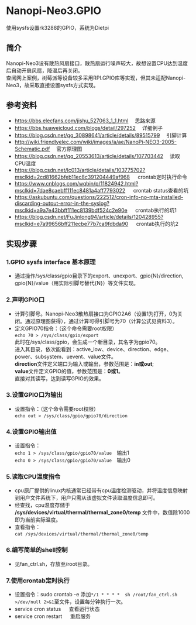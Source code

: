 # Nanopi-Neo3.GPIO
使用sysfs设置rk3288的GPIO，系统为Dietpi

## 简介
Nanopi-Neo3设有散热风扇接口，散热扇运行噪声较大，故想设置CPU达到温度后自动开启风扇，降温后再关闭。  
查阅网上案例，树莓派等设备较多采用RPI.GPIO库等实现，但其未适配Nanopi-Neo3，故采取直接设置sysfs方式实现。  

## 参考资料
* https://bbs.elecfans.com/jishu_527063_1_1.html&emsp; 思路来源  
* https://bbs.huaweicloud.com/blogs/detail/297252&emsp; 详细例子  
* https://blog.csdn.net/qq_30898641/article/details/89515799&emsp; 引脚计算  
* http://wiki.friendlyelec.com/wiki/images/a/ae/NanoPi-NEO3-2005-Schematic.pdf&emsp; 官方原理图  
* https://blog.csdn.net/qq_20553613/article/details/107703442&emsp; 读取CPU温度 
* https://blog.csdn.net/lc013/article/details/103775702?msclkid=2cd81662bfeb11ec8c391204449af968 &emsp; crontab定时执行命令
* https://www.cnblogs.com/wqbin/p/11824942.html?msclkid=7dae8caebff111ec8481a4aff7793022 &emsp; crontab status查看的坑
* https://askubuntu.com/questions/222512/cron-info-no-mta-installed-discarding-output-error-in-the-syslog?msclkid=a9a7e43bbff111ec8139bdf524c2e90e &emsp; crontab执行的坑1
* https://blog.csdn.net/FuJinlong94/article/details/120428955?msclkid=e7a99656bff211ecbe77b7ca9fdbda90 &emsp; crontab执行的坑2

## 实现步骤
### 1.GPIO sysfs interface 基本原理  
* 通过操作/sys/class/gpio目录下的export、unexport、gpio{N}/direction, gpio{N}/value（用实际引脚号替代{N}）等文件实现。  

### 2.声明GPIO口  
* 计算引脚号。Nanopi-Neo3散热扇接口为GPIO2A6（设置1为打开，0为关闭。通过原理图获得），通过计算可得引脚号为70（计算公式见资料3）。  
* 定义GPIO70指令：（这个命令需要root权限）  
`echo 70 > /sys/class/gpio/export`   
此时在/sys/class/gpio，会生成一个新目录，其名字为gpio70。  
进入其目录，依次能看到：active_low、device、direction、edge、power、subsystem、uevent、value文件。  
**direction**文件定义端口为输入或输出，参数范围是：**in或out**;  
**value**文件定义GPIO的值，参数范围是：**0或1**。  
直接对其读写，达到读写GPIO的效果。  
### 3.设置GPIO口为输出
* 设置指令：（这个命令需要root权限）  
`echo out > /sys/class/gpio/gpio70/direction`  
### 4.设置GPIO输出值
* 设置指令：  
`echo 1 > /sys/class/gpio/gpio70/value`&emsp;输出1  
`echo 0 > /sys/class/gpio/gpio70/value`&emsp;输出0  
### 5.读取CPU温度指令
* cpu原厂提供的linux内核通常已经带有cpu温度检测驱动，并将温度信息映射到用户文件系统下，用户只需从该虚拟文件读取温度信息即可。  
* 经查找，cpu温度存储于 **/sys/devices/virtual/thermal/thermal_zone0/temp** 文件中，数值除1000即为当前实际温度。  
* 查看指令：  
`cat /sys/devices/virtual/thermal/thermal_zone0/temp`
### 6.编写简单的shell控制  
* 见fan_ctrl.sh，存放至/root目录。
### 7.使用crontab定时执行
* 设置指令：sudo crontab -e
添加`*/1 * * * *  sh /root/fan_ctrl.sh >/dev/null 2>&1`至文件，设置每分钟执行一次。   
* service cron status &emsp; 查看运行状态  
* service cron restart &emsp; 重启服务  
